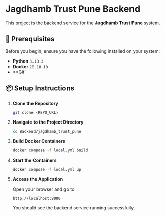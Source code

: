# Jagdhamb Trust Pune Backend

This project is the backend service for the **Jagdhamb Trust Pune** system.

## 🚀 Prerequisites

Before you begin, ensure you have the following installed on your system:

- **Python** `3.13.3`
- **Docker** `20.10.10`
- **Git`

## 📦 Setup Instructions

1. **Clone the Repository**
   ```bash
   git clone <REPO_URL>
   ```

2. **Navigate to the Project Directory**
   ```bash
   cd Backend/jagdhamb_trust_pune
   ```

3. **Build Docker Containers**
   ```bash
   docker compose -f local.yml build
   ```

4. **Start the Containers**
   ```bash
   docker compose -f local.yml up
   ```

5. **Access the Application**

   Open your browser and go to:

   ```text
   http://localhost:8000
   ```

   You should see the backend service running successfully.
